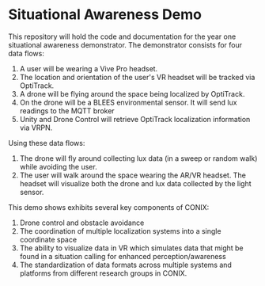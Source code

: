 Situational Awareness Demo
==========================

This repository will hold the code and documentation for the year one
situational awareness demonstrator. The demonstrator consists for
four data flows:

1) A user will be wearing a Vive Pro headset.
2) The location and orientation of the user's VR headset will be tracked via OptiTrack.
3) A drone will be flying around the space being localized by OptiTrack.
4) On the drone will be a BLEES environmental sensor. It will send lux
readings to the MQTT broker
5) Unity and Drone Control will retrieve OptiTrack localization information via VRPN.

Using these data flows:

1) The drone will fly around collecting lux data (in a sweep or random walk)
while avoiding the user.
2) The user will walk around the space wearing the AR/VR headset. The headset
will visualize both the drone and lux data collected by
the light sensor.

This demo shows exhibits several key components of CONIX:

1) Drone control and obstacle avoidance
2) The coordination of multiple localization systems into a single coordinate space
3) The ability to visualize data in VR which simulates data that might
be found in a situation calling for enhanced perception/awareness
4) The standardization of data formats across multiple systems and platforms
from different research groups in CONIX.
